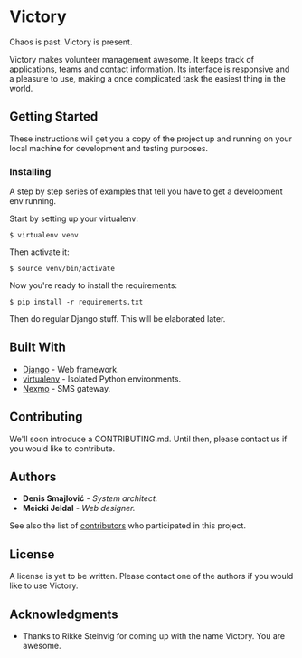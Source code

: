 # Victory

Chaos is past. Victory is present.

Victory makes volunteer management awesome. It keeps track of applications, teams and contact information. Its interface is responsive and a pleasure to use, making a once complicated task the easiest thing in the world.

## Getting Started

These instructions will get you a copy of the project up and running on your local machine for development and testing purposes.

### Installing

A step by step series of examples that tell you have to get a development env running.

Start by setting up your virtualenv:

```
$ virtualenv venv
```

Then activate it:

```
$ source venv/bin/activate
```

Now you're ready to install the requirements:

```
$ pip install -r requirements.txt
```

Then do regular Django stuff. This will be elaborated later.

## Built With

* [Django](https://www.djangoproject.com/) - Web framework.
* [virtualenv](https://virtualenv.pypa.io/en/stable/) - Isolated Python environments.
* [Nexmo](https://www.nexmo.com/) - SMS gateway.

## Contributing

We'll soon introduce a CONTRIBUTING.md. Until then, please contact us if you would like to contribute.

## Authors

* **Denis Smajlović** - *System architect.*
* **Meicki Jeldal** - *Web designer.*

See also the list of [contributors](https://github.com/DSDeniso/victory/graphs/contributors) who participated in this project.

## License

A license is yet to be written. Please contact one of the authors if you would like to use Victory.

## Acknowledgments

* Thanks to Rikke Steinvig for coming up with the name Victory. You are awesome.
